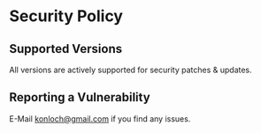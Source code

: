 # Security Policy

## Supported Versions

All versions are actively supported for security patches & updates.

## Reporting a Vulnerability

E-Mail konloch@gmail.com if you find any issues.
